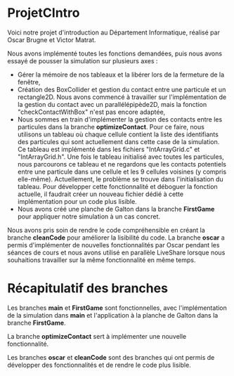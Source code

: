 # ProjetCIntro

Voici notre projet d'introduction au Département Informatique, réalisé par Oscar Brugne et Victor Matrat.

Nous avons implémenté toutes les fonctions demandées, puis nous avons essayé de pousser la simulation sur plusieurs axes :
  - Gérer la mémoire de nos tableaux et la libérer lors de la fermeture de la fenêtre,
  - Création des BoxCollider et gestion du contact entre une particule et un rectangle2D. Nous avons commencé à travailler sur l'implémentation de la gestion du contact avec un parallélépipède2D, mais la fonction "checkContactWithBox" n'est pas encore adaptée,
  - Nous sommes en train d'implémenter la gestion des contacts entre les particules dans la branche **optimizeContact**. Pour ce faire, nous utilisons un tableau où chaque cellule contient la liste des identifiants des particules qui sont actuellement dans cette case de la simulation. Ce tableau est implémenté dans les fichiers "IntArrayGrid.c" et "IntArrayGrid.h". Une fois le tableau initialisé avec toutes les particules, nous parcourons ce tableau et ne regardons que les contacts potentiels entre une particule dans une cellule et les 9 cellules voisines (y compris elle-même). Actuellement, le problème se trouve dans l'initialisation du tableau. Pour développer cette fonctionnalité et déboguer la fonction actuelle, il faudrait créer un nouveau fichier dédié à cette implémentation pour un code plus lisible.
  - Nous avons créé une planche de Galton dans la branche **FirstGame** pour appliquer notre simulation à un cas concret.

Nous avons pris soin de rendre le code compréhensible en créant la branche **cleanCode** pour améliorer la lisibilité du code. 
La branche **oscar** a permis d'implémenter de nouvelles fonctionnalités par Oscar pendant les séances de cours et nous avons utilisé en parallèle LiveShare lorsque nous souhaitions travailler sur la même fonctionnalité en même temps.

# Récapitulatif des branches 
Les branches **main** et **FirstGame** sont fonctionnelles, avec l'implémentation de la simulation dans **main** et l'application à la planche de Galton dans la branche **FirstGame**.

La branche **optimizeContact** sert à implémenter une nouvelle fonctionnalité.

Les branches **oscar** et **cleanCode** sont des branches qui ont permis de développer des fonctionnalités et de rendre le code plus lisible.
